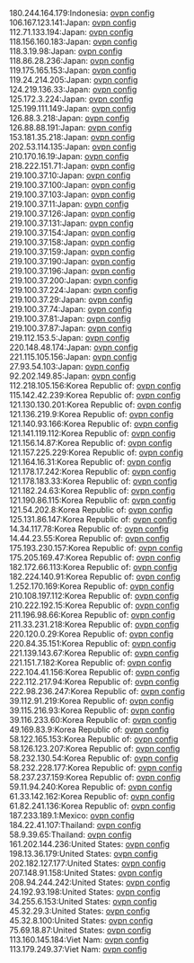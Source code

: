 180.244.164.179:Indonesia: [ovpn config](vpn/180_244_164_179.ovpn)  
106.167.123.141:Japan: [ovpn config](vpn/106_167_123_141.ovpn)  
112.71.133.194:Japan: [ovpn config](vpn/112_71_133_194.ovpn)  
118.156.160.183:Japan: [ovpn config](vpn/118_156_160_183.ovpn)  
118.3.19.98:Japan: [ovpn config](vpn/118_3_19_98.ovpn)  
118.86.28.236:Japan: [ovpn config](vpn/118_86_28_236.ovpn)  
119.175.165.153:Japan: [ovpn config](vpn/119_175_165_153.ovpn)  
119.24.214.205:Japan: [ovpn config](vpn/119_24_214_205.ovpn)  
124.219.136.33:Japan: [ovpn config](vpn/124_219_136_33.ovpn)  
125.172.3.224:Japan: [ovpn config](vpn/125_172_3_224.ovpn)  
125.199.111.149:Japan: [ovpn config](vpn/125_199_111_149.ovpn)  
126.88.3.218:Japan: [ovpn config](vpn/126_88_3_218.ovpn)  
126.88.88.191:Japan: [ovpn config](vpn/126_88_88_191.ovpn)  
153.181.35.218:Japan: [ovpn config](vpn/153_181_35_218.ovpn)  
202.53.114.135:Japan: [ovpn config](vpn/202_53_114_135.ovpn)  
210.170.16.19:Japan: [ovpn config](vpn/210_170_16_19.ovpn)  
218.222.151.71:Japan: [ovpn config](vpn/218_222_151_71.ovpn)  
219.100.37.10:Japan: [ovpn config](vpn/219_100_37_10.ovpn)  
219.100.37.100:Japan: [ovpn config](vpn/219_100_37_100.ovpn)  
219.100.37.103:Japan: [ovpn config](vpn/219_100_37_103.ovpn)  
219.100.37.11:Japan: [ovpn config](vpn/219_100_37_11.ovpn)  
219.100.37.126:Japan: [ovpn config](vpn/219_100_37_126.ovpn)  
219.100.37.131:Japan: [ovpn config](vpn/219_100_37_131.ovpn)  
219.100.37.154:Japan: [ovpn config](vpn/219_100_37_154.ovpn)  
219.100.37.158:Japan: [ovpn config](vpn/219_100_37_158.ovpn)  
219.100.37.159:Japan: [ovpn config](vpn/219_100_37_159.ovpn)  
219.100.37.190:Japan: [ovpn config](vpn/219_100_37_190.ovpn)  
219.100.37.196:Japan: [ovpn config](vpn/219_100_37_196.ovpn)  
219.100.37.200:Japan: [ovpn config](vpn/219_100_37_200.ovpn)  
219.100.37.224:Japan: [ovpn config](vpn/219_100_37_224.ovpn)  
219.100.37.29:Japan: [ovpn config](vpn/219_100_37_29.ovpn)  
219.100.37.74:Japan: [ovpn config](vpn/219_100_37_74.ovpn)  
219.100.37.81:Japan: [ovpn config](vpn/219_100_37_81.ovpn)  
219.100.37.87:Japan: [ovpn config](vpn/219_100_37_87.ovpn)  
219.112.153.5:Japan: [ovpn config](vpn/219_112_153_5.ovpn)  
220.148.48.174:Japan: [ovpn config](vpn/220_148_48_174.ovpn)  
221.115.105.156:Japan: [ovpn config](vpn/221_115_105_156.ovpn)  
27.93.54.103:Japan: [ovpn config](vpn/27_93_54_103.ovpn)  
92.202.149.85:Japan: [ovpn config](vpn/92_202_149_85.ovpn)  
112.218.105.156:Korea Republic of: [ovpn config](vpn/112_218_105_156.ovpn)  
115.142.42.239:Korea Republic of: [ovpn config](vpn/115_142_42_239.ovpn)  
121.130.130.201:Korea Republic of: [ovpn config](vpn/121_130_130_201.ovpn)  
121.136.219.9:Korea Republic of: [ovpn config](vpn/121_136_219_9.ovpn)  
121.140.93.166:Korea Republic of: [ovpn config](vpn/121_140_93_166.ovpn)  
121.141.119.112:Korea Republic of: [ovpn config](vpn/121_141_119_112.ovpn)  
121.156.14.87:Korea Republic of: [ovpn config](vpn/121_156_14_87.ovpn)  
121.157.225.229:Korea Republic of: [ovpn config](vpn/121_157_225_229.ovpn)  
121.164.16.31:Korea Republic of: [ovpn config](vpn/121_164_16_31.ovpn)  
121.178.17.242:Korea Republic of: [ovpn config](vpn/121_178_17_242.ovpn)  
121.178.183.33:Korea Republic of: [ovpn config](vpn/121_178_183_33.ovpn)  
121.182.24.63:Korea Republic of: [ovpn config](vpn/121_182_24_63.ovpn)  
121.190.86.115:Korea Republic of: [ovpn config](vpn/121_190_86_115.ovpn)  
121.54.202.8:Korea Republic of: [ovpn config](vpn/121_54_202_8.ovpn)  
125.131.86.147:Korea Republic of: [ovpn config](vpn/125_131_86_147.ovpn)  
14.34.117.78:Korea Republic of: [ovpn config](vpn/14_34_117_78.ovpn)  
14.44.23.55:Korea Republic of: [ovpn config](vpn/14_44_23_55.ovpn)  
175.193.230.157:Korea Republic of: [ovpn config](vpn/175_193_230_157.ovpn)  
175.205.169.47:Korea Republic of: [ovpn config](vpn/175_205_169_47.ovpn)  
182.172.66.113:Korea Republic of: [ovpn config](vpn/182_172_66_113.ovpn)  
182.224.140.91:Korea Republic of: [ovpn config](vpn/182_224_140_91.ovpn)  
1.252.170.169:Korea Republic of: [ovpn config](vpn/1_252_170_169.ovpn)  
210.108.197.112:Korea Republic of: [ovpn config](vpn/210_108_197_112.ovpn)  
210.222.192.15:Korea Republic of: [ovpn config](vpn/210_222_192_15.ovpn)  
211.196.98.66:Korea Republic of: [ovpn config](vpn/211_196_98_66.ovpn)  
211.33.231.218:Korea Republic of: [ovpn config](vpn/211_33_231_218.ovpn)  
220.120.0.29:Korea Republic of: [ovpn config](vpn/220_120_0_29.ovpn)  
220.84.35.151:Korea Republic of: [ovpn config](vpn/220_84_35_151.ovpn)  
221.139.143.67:Korea Republic of: [ovpn config](vpn/221_139_143_67.ovpn)  
221.151.7.182:Korea Republic of: [ovpn config](vpn/221_151_7_182.ovpn)  
222.104.41.156:Korea Republic of: [ovpn config](vpn/222_104_41_156.ovpn)  
222.112.217.94:Korea Republic of: [ovpn config](vpn/222_112_217_94.ovpn)  
222.98.236.247:Korea Republic of: [ovpn config](vpn/222_98_236_247.ovpn)  
39.112.91.219:Korea Republic of: [ovpn config](vpn/39_112_91_219.ovpn)  
39.115.216.93:Korea Republic of: [ovpn config](vpn/39_115_216_93.ovpn)  
39.116.233.60:Korea Republic of: [ovpn config](vpn/39_116_233_60.ovpn)  
49.169.83.9:Korea Republic of: [ovpn config](vpn/49_169_83_9.ovpn)  
58.122.165.153:Korea Republic of: [ovpn config](vpn/58_122_165_153.ovpn)  
58.126.123.207:Korea Republic of: [ovpn config](vpn/58_126_123_207.ovpn)  
58.232.130.54:Korea Republic of: [ovpn config](vpn/58_232_130_54.ovpn)  
58.232.228.177:Korea Republic of: [ovpn config](vpn/58_232_228_177.ovpn)  
58.237.237.159:Korea Republic of: [ovpn config](vpn/58_237_237_159.ovpn)  
59.11.94.240:Korea Republic of: [ovpn config](vpn/59_11_94_240.ovpn)  
61.33.142.162:Korea Republic of: [ovpn config](vpn/61_33_142_162.ovpn)  
61.82.241.136:Korea Republic of: [ovpn config](vpn/61_82_241_136.ovpn)  
187.233.189.1:Mexico: [ovpn config](vpn/187_233_189_1.ovpn)  
184.22.41.107:Thailand: [ovpn config](vpn/184_22_41_107.ovpn)  
58.9.39.65:Thailand: [ovpn config](vpn/58_9_39_65.ovpn)  
161.202.144.236:United States: [ovpn config](vpn/161_202_144_236.ovpn)  
198.13.36.179:United States: [ovpn config](vpn/198_13_36_179.ovpn)  
202.182.127.177:United States: [ovpn config](vpn/202_182_127_177.ovpn)  
207.148.91.158:United States: [ovpn config](vpn/207_148_91_158.ovpn)  
208.94.244.242:United States: [ovpn config](vpn/208_94_244_242.ovpn)  
24.192.93.198:United States: [ovpn config](vpn/24_192_93_198.ovpn)  
34.255.6.153:United States: [ovpn config](vpn/34_255_6_153.ovpn)  
45.32.29.3:United States: [ovpn config](vpn/45_32_29_3.ovpn)  
45.32.8.100:United States: [ovpn config](vpn/45_32_8_100.ovpn)  
75.69.18.87:United States: [ovpn config](vpn/75_69_18_87.ovpn)  
113.160.145.184:Viet Nam: [ovpn config](vpn/113_160_145_184.ovpn)  
113.179.249.37:Viet Nam: [ovpn config](vpn/113_179_249_37.ovpn)  
